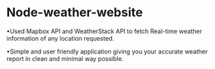 # Node-weather-website
•Used Mapbox API and WeatherStack API to fetch Real-time weather information of any location requested.

•Simple and user friendly application giving you your accurate weather report in clean and minimal way possible.
